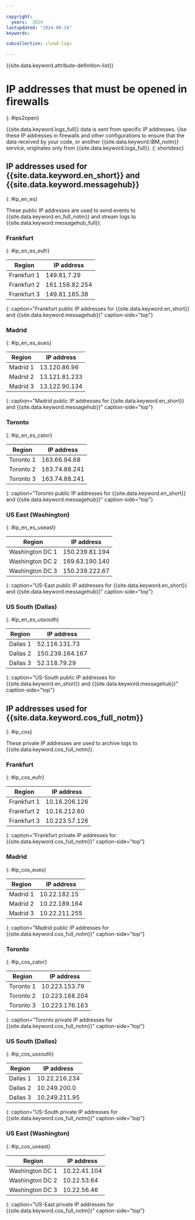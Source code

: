 ```yaml
---

copyright:
  years:  2024
lastupdated: "2024-08-14"
keywords:

subcollection: cloud-logs

---
```


{{site.data.keyword.attribute-definition-list}}

# IP addresses that must be opened in firewalls
{: #ips2open}

{{site.data.keyword.logs_full}} data is sent from specific IP addresses. Use these IP addresses in firewalls and other configurations to ensure that the data received by your code, or another {{site.data.keyword.IBM_notm}} service, originates only from {{site.data.keyword.logs_full}}.
{: shortdesc}

## IP addresses used for {{site.data.keyword.en_short}} and {{site.data.keyword.messagehub}}
{: #ip_en_es}

These public IP addresses are used to send events to {{site.data.keyword.en_full_notm}} and stream logs to {{site.data.keyword.messagehub_full}}.

### Frankfurt
{: #ip_en_es_eufr}

| Region      | IP address     |
| ----------- | -------------- |
| Frankfurt 1 | 149.81.7.29    |
| Frankfurt 2 | 161.156.82.254 |
| Frankfurt 3 | 149.81.165.38  |
{: caption="Frankfurt public IP addresses for {{site.data.keyword.en_short}} and {{site.data.keyword.messagehub}}" caption-side="top"}



### Madrid
{: #ip_en_es_eues}

| Region   | IP address    |
| -------- | ------------- |
| Madrid 1 | 13.120.86.96  |
| Madrid 2 | 13.121.81.233 |
| Madrid 3 | 13.122.90.134 |
{: caption="Madrid public IP addresses for {{site.data.keyword.en_short}} and {{site.data.keyword.messagehub}}" caption-side="top"}









### Toronto
{: #ip_en_es_cator}

| Region    | IP address    |
| --------- | ------------- |
| Toronto 1 | 163.66.94.68  |
| Toronto 2 | 163.74.88.241 |
| Toronto 3 | 163.74.88.241 |
{: caption="Toronto public IP addresses for {{site.data.keyword.en_short}} and {{site.data.keyword.messagehub}}" caption-side="top"}

### US East (Washington)
{: #ip_en_es_useast}

| Region          | IP address     |
| --------------- | -------------- |
| Washington DC 1 | 150.239.81.194 |
| Washington DC 2 | 169.63.190.140 |
| Washington DC 3 | 150.239.222.67 |
{: caption="US-East public IP addresses for {{site.data.keyword.en_short}} and {{site.data.keyword.messagehub}}" caption-side="top"}

### US South (Dallas)
{: #ip_en_es_ussouth}

| Region   | IP address      |
| -------- | --------------- |
| Dallas 1 | 52.116.131.73   |
| Dallas 2 | 150.239.164.167 |
| Dallas 3 | 52.118.79.29    |
{: caption="US-South public IP addresses for {{site.data.keyword.en_short}} and {{site.data.keyword.messagehub}}" caption-side="top"}

## IP addresses used for {{site.data.keyword.cos_full_notm}}
{: #ip_cos}

These private IP addresses are used to archive logs to {{site.data.keyword.cos_full_notm}}.

### Frankfurt
{: #ip_cos_eufr}

| Region      | IP address    |
| ----------- | ------------- |
| Frankfurt 1 | 10.16.206.126 |
| Frankfurt 2 | 10.16.212.60  |
| Frankfurt 3 | 10.223.57.126 |
{: caption="Frankfurt private IP addresses for {{site.data.keyword.cos_full_notm}}" caption-side="top"}



### Madrid
{: #ip_cos_eues}

| Region    | IP address    |
| --------- | ------------- |
| Madrid 1  | 10.22.182.15  |
| Madrid 2  | 10.22.189.164 |
| Madrid  3 | 10.22.211.255 |
{: caption="Madrid public IP addresses for {{site.data.keyword.cos_full_notm}}" caption-side="top"}









### Toronto
{: #ip_cos_cator}

| Region    | IP address     |
| --------- | -------------- |
| Toronto 1 | 10.223.153.79  |
| Toronto 2 | 10.223.168.204 |
| Toronto 3 | 10.223.176.163 |
{: caption="Toronto private IP addresses for {{site.data.keyword.cos_full_notm}}" caption-side="top"}

### US South (Dallas)
{: #ip_cos_ussouth}

| Region   | IP address    |
| -------- | ------------- |
| Dallas 1 | 10.22.216.234 |
| Dallas 2 | 10.249.200.0  |
| Dallas 3 | 10.249.211.95 |
{: caption="US-South private IP addresses for {{site.data.keyword.cos_full_notm}}" caption-side="top"}

### US East (Washington)
{: #ip_cos_useast}

| Region          | IP address   |
| --------------- | ------------ |
| Washington DC 1 | 10.22.41.104 |
| Washington DC 2 | 10.22.53.64  |
| Washington DC 3 | 10.22.56.46  |
{: caption="US-East private IP addresses for {{site.data.keyword.cos_full_notm}}" caption-side="top"}
